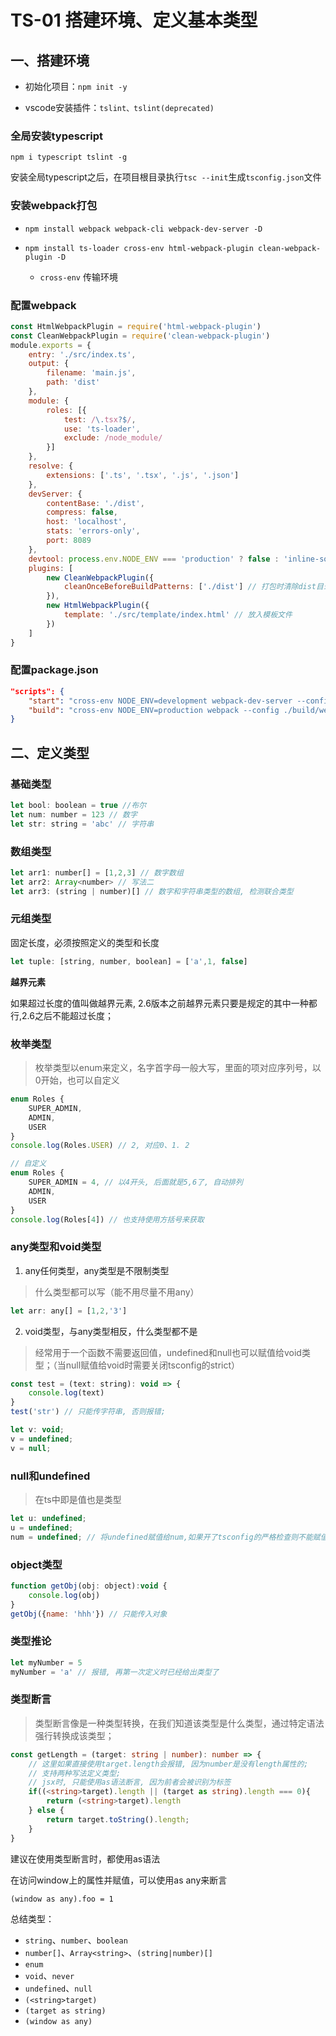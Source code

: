 # TS-01 搭建环境、定义基本类型



## 一、搭建环境

* 初始化项目：`npm init -y`

* vscode安装插件：`tslint、tslint(deprecated)`



###  全局安装typescript
`npm i typescript tslint -g`

安装全局typescript之后，在项目根目录执行`tsc --init`生成`tsconfig.json`文件



### 安装webpack打包

- `npm install webpack webpack-cli webpack-dev-server -D`
- `npm install ts-loader cross-env html-webpack-plugin clean-webpack-plugin -D`
  
  - `cross-env` 传输环境
  
    

### 配置webpack

```js
const HtmlWebpackPlugin = require('html-webpack-plugin')
const CleanWebpackPlugin = require('clean-webpack-plugin')
module.exports = {
    entry: './src/index.ts',
    output: {
        filename: 'main.js',
        path: 'dist'
    },
    module: {
        roles: [{
            test: /\.tsx?$/,
            use: 'ts-loader',
            exclude: /node_module/
        }]
    },
    resolve: {
        extensions: ['.ts', '.tsx', '.js', '.json']
    },
    devServer: {
        contentBase: './dist',
        compress: false,
        host: 'localhost',
        stats: 'errors-only',
        port: 8089
    },
    devtool: process.env.NODE_ENV === 'production' ? false : 'inline-source-map',
    plugins: [
        new CleanWebpackPlugin({
            cleanOnceBeforeBuildPatterns: ['./dist'] // 打包时清除dist目录
        }),
        new HtmlWebpackPlugin({
            template: './src/template/index.html' // 放入模板文件
        })
    ]
}
```

### 配置package.json

```json
"scripts": {
    "start": "cross-env NODE_ENV=development webpack-dev-server --config ./build/webpac.config.js",
    "build": "cross-env NODE_ENV=production webpack --config ./build/webpack.config.js"
}
```





## 二、定义类型



### 基础类型

```js
let bool: boolean = true //布尔
let num: number = 123 // 数字
let str: string = 'abc' // 字符串
```

### 数组类型

```js
let arr1: number[] = [1,2,3] // 数字数组
let arr2: Array<number> // 写法二
let arr3: (string | number)[] // 数字和字符串类型的数组, 检测联合类型
```

### 元组类型   

固定长度，必须按照定义的类型和长度

```js
let tuple: [string, number, boolean] = ['a',1, false]
```

**越界元素**

如果超过长度的值叫做越界元素, 2.6版本之前越界元素只要是规定的其中一种都行,2.6之后不能超过长度；



### 枚举类型

> 枚举类型以enum来定义，名字首字母一般大写，里面的项对应序列号，以0开始，也可以自定义

```js
enum Roles {
    SUPER_ADMIN,
    ADMIN,
    USER
}
console.log(Roles.USER) // 2, 对应0、1. 2

// 自定义
enum Roles {
    SUPER_ADMIN = 4, // 以4开头, 后面就是5,6了, 自动排列
    ADMIN,
    USER
}
console.log(Roles[4]) // 也支持使用方括号来获取
```



### any类型和void类型

1. any任何类型，any类型是不限制类型

> 什么类型都可以写（能不用尽量不用any）

```js
let arr: any[] = [1,2,'3']
```

2. void类型，与any类型相反，什么类型都不是

> 经常用于一个函数不需要返回值，undefined和null也可以赋值给void类型；（当null赋值给void时需要关闭tsconfig的strict）

```js
const test = (text: string): void => {
    console.log(text)
}
test('str') // 只能传字符串, 否则报错;

let v: void;
v = undefined;
v = null;
```



### null和undefined

> 在ts中即是值也是类型

```js
let u: undefined;
u = undefined;
num = undefined; // 将undefined赋值给num,如果开了tsconfig的严格检查则不能赋值;
```



### object类型

```js
function getObj(obj: object):void {
    console.log(obj)
}
getObj({name: 'hhh'}) // 只能传入对象
```



### 类型推论

```ts
let myNumber = 5
myNumber = 'a' // 报错, 再第一次定义时已经给出类型了
```





### 类型断言

> 类型断言像是一种类型转换，在我们知道该类型是什么类型，通过特定语法强行转换成该类型；

```ts
const getLength = (target: string | number): number => {
    // 这里如果直接使用target.length会报错, 因为number是没有length属性的;
    // 支持两种写法定义类型;
    // jsx时, 只能使用as语法断言, 因为前者会被识别为标签
    if((<string>target).length || (target as string).length === 0){
        return (<string>target).length
    } else {
        return target.toString().length;
    }
}
```

建议在使用类型断言时，都使用as语法



在访问window上的属性并赋值，可以使用as any来断言

```TS
(window as any).foo = 1
```





总结类型：

- `string`、`number`、`boolean`
- `number[]`、`Array<string>`、`(string|number)[]`
- `enum`
- `void`、`never`
- `undefined`、`null`
- `(<string>target)`
- `(target as string)`
- `(window as any)`


